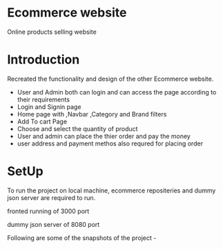 <h1>Ecommerce website</h1>
<p> Online products  selling website </p>
</hr>
<h1>Introduction</h1>
</hr>
<p>Recreated the functionality and design of the other Ecommerce website.</p>
<ul>
  <li>User and Admin both can login and  can access the page according to their requirements</li>
  <li>Login and Signin page</li>
  <li>Home page with ,Navbar ,Category and Brand filters  </li>
  <li>Add To cart  Page </li>
   <li> Choose and select the quantity of product </li>
    <li>User and admin can place the thier order and pay the money </li>
     <li>user address and payment methos also requred for placing order </li>
  
  
</ul>
<h1>SetUp</h1>
</hr>
<p>To run the project on local machine, ecommerce repositeries and dummy json server are required to run.</p>
<p>fronted running of 3000 port</p>
<p>dummy json server of 8080 port</p>
<p>Following are some of the snapshots of the project - </p>
